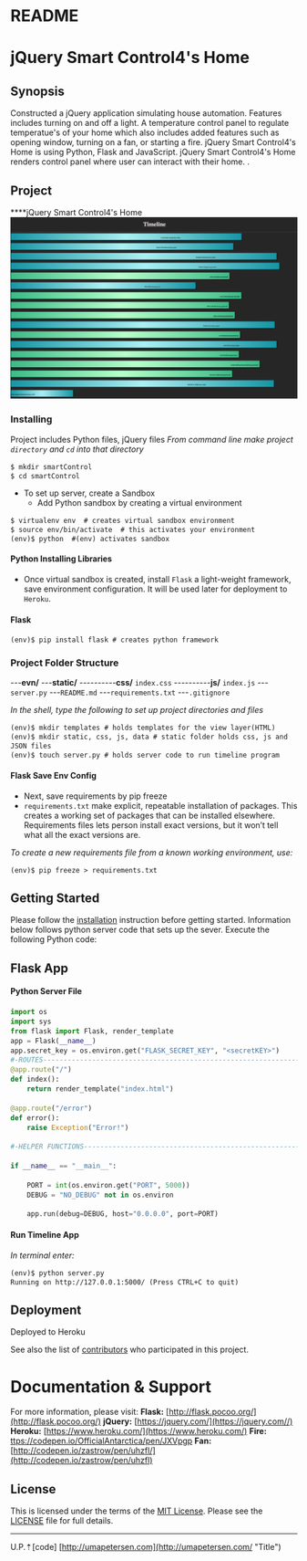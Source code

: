 #  **README**


# jQuery Smart Control4's Home

## Synopsis
Constructed a jQuery application simulating house automation. Features includes turning on and off a light. A temperature control panel to regulate temperatue's of your home which also includes added features such as opening window, turning on a fan, or starting a fire. jQuery Smart Control4's Home is using Python, Flask and JavaScript. jQuery Smart Control4's Home renders control panel where user can interact with their home. .

## Project
****jQuery Smart Control4's Home
![Image of project](https://github.com/upcode/JavaScript-project/blob/master/static/img/timeline.jpg?raw=true)


### Installing

Project includes Python files, jQuery files
*From command line make project `directory` and `cd` into that directory*

```shell
$ mkdir smartControl
$ cd smartControl
```
- To set up server, create a Sandbox
    - Add Python sandbox by creating a virtual environment
```shell
$ virtualenv env  # creates virtual sandbox environment
$ source env/bin/activate  # this activates your environment
(env)$ python  #(env) activates sandbox
```
#### Python Installing Libraries
- Once virtual sandbox is created, install `Flask` a light-weight framework, save environment configuration. It will be used later for deployment to `Heroku`.
#### Flask
```shell
(env)$ pip install flask # creates python framework
```
### Project Folder Structure
---**evn/**
---**static/**
----------**css/** `index.css`
----------**js/** `index.js`
---`server.py`
---`README.md`
---`requirements.txt`
---`.gitignore`

*In the shell, type the following to set up project directories and files*
```shell
(env)$ mkdir templates # holds templates for the view layer(HTML)
(env)$ mkdir static, css, js, data # static folder holds css, js and JSON files
(env)$ touch server.py # holds server code to run timeline program
```
#### Flask Save Env Config
- Next, save requirements by pip freeze
- `requirements.txt` make explicit, repeatable installation of packages. This creates a working set of packages that can be installed elsewhere. Requirements files lets person install exact versions, but it won’t tell what all the exact versions are.

*To create a new requirements file from a known working environment, use:*
```shell
(env)$ pip freeze > requirements.txt
```
## Getting Started
Please follow the [installation](#installation) instruction before getting started.
Information below follows python server code that sets up the sever. Execute the following Python code:

## Flask App

#### Python Server File
```python
import os
import sys
from flask import Flask, render_template
app = Flask(__name__)
app.secret_key = os.environ.get("FLASK_SECRET_KEY", "<secretKEY>")
#-ROUTES---------------------------------------------------------------------------#
@app.route("/")
def index():
    return render_template("index.html")

@app.route("/error")
def error():
    raise Exception("Error!")

#-HELPER FUNCTIONS--------------------------------------------------------------------#

if __name__ == "__main__":

    PORT = int(os.environ.get("PORT", 5000))
    DEBUG = "NO_DEBUG" not in os.environ

    app.run(debug=DEBUG, host="0.0.0.0", port=PORT)


```
#### Run Timeline App
*In terminal enter:*
```shell
(env)$ python server.py
Running on http://127.0.0.1:5000/ (Press CTRL+C to quit)
```

## Deployment

Deployed to Heroku

See also the list of [contributors](https://github.com/your/project/contributors) who participated in this project.
# Documentation & Support
For more information, please visit:
**Flask:** [http://flask.pocoo.org/](http://flask.pocoo.org/)
**jQuery:** [https://jquery.com/](https://jquery.com//)
**Heroku:** [https://www.heroku.com/](https://www.heroku.com/)
**Fire:** [ttps://codepen.io/OfficialAntarctica/pen/JXVpgp](ttps://codepen.io/OfficialAntarctica/pen/JXVpgp)
**Fan:** [http://codepen.io/zastrow/pen/uhzfl/](http://codepen.io/zastrow/pen/uhzfl)



## License

This is licensed under the terms of the [MIT License](http://opensource.org/licenses/MIT). Please see the [LICENSE](LICENSE) file for full details.


***
U.P.⇡[code] [http://umapetersen.com](http://umapetersen.com/ "Title")

